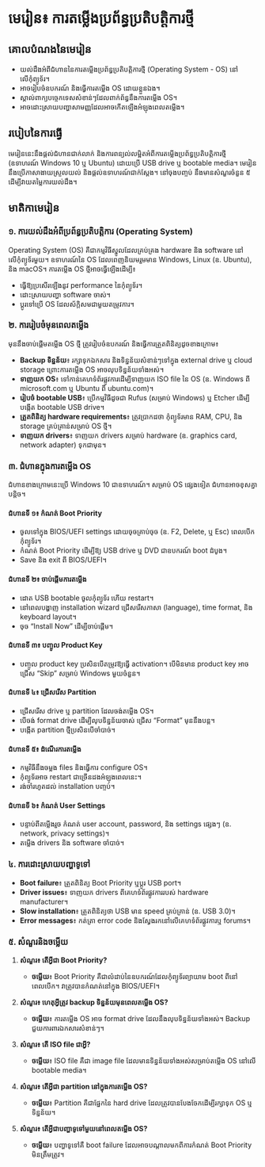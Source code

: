# មេរៀន៖ ការតម្លើងប្រព័ន្ធប្រតិបត្តិការថ្មី

## គោលបំណងនៃមេរៀន
- យល់ដឹងអំពីជំហាននៃការតម្លើងប្រព័ន្ធប្រតិបត្តិការថ្មី (Operating System - OS) នៅលើកុំព្យូទ័រ។
- អាចរៀបចំឧបករណ៍ និងធ្វើការតម្លើង OS ដោយខ្លួនឯង។
- ស្គាល់ពាក្យបច្ចេកទេសសំខាន់ៗដែលពាក់ព័ន្ធនឹងការតម្លើង OS។
- អាចដោះស្រាយបញ្ហាសាមញ្ញដែលអាចកើតឡើងអំឡុងពេលតម្លើង។

## របៀបនៃការធ្វើ
មេរៀននេះនឹងផ្តល់ជំហានជាក់លាក់ និងការពន្យល់លម្អិតអំពីការតម្លើងប្រព័ន្ធប្រតិបត្តិការថ្មី (ឧទាហរណ៍ Windows 10 ឬ Ubuntu) ដោយប្រើ USB drive ឬ bootable media។ មេរៀននឹងប្រើភាសាងាយស្រួលយល់ និងផ្តល់ឧទាហរណ៍ជាក់ស្តែង។ នៅចុងបញ្ចប់ នឹងមានសំណួរចំនួន ៥ ដើម្បីវាយតម្លៃការយល់ដឹង។

## មាតិកាមេរៀន

### ១. ការយល់ដឹងអំពីប្រព័ន្ធប្រតិបត្តិការ (Operating System)
Operating System (OS) គឺជាកម្មវិធីស្នូលដែលគ្រប់គ្រង hardware និង software នៅលើកុំព្យូទ័រមួយ។ ឧទាហរណ៍នៃ OS ដែលពេញនិយមរួមមាន Windows, Linux (ឧ. Ubuntu), និង macOS។ ការតម្លើង OS ថ្មីអាចធ្វើឡើងដើម្បី៖
- ធ្វើឱ្យប្រសើរឡើងនូវ performance នៃកុំព្យូទ័រ។
- ដោះស្រាយបញ្ហា software ចាស់។
- ប្តូរទៅប្រើ OS ដែលស័ក្តិសមជាមួយតម្រូវការ។

### ២. ការរៀបចំមុនពេលតម្លើង
មុននឹងចាប់ផ្តើមតម្លើង OS ថ្មី ត្រូវរៀបចំឧបករណ៍ និងធ្វើការត្រួតពិនិត្យដូចខាងក្រោម៖
- **Backup ទិន្នន័យ**៖ រក្សាទុកឯកសារ និងទិន្នន័យសំខាន់ៗទៅក្នុង external drive ឬ cloud storage ព្រោះការតម្លើង OS អាចលុបទិន្នន័យទាំងអស់។
- **ទាញយក OS**៖ ទៅកាន់គេហទំព័រផ្លូវការដើម្បីទាញយក ISO file នៃ OS (ឧ. Windows ពី microsoft.com ឬ Ubuntu ពី ubuntu.com)។
- **រៀបចំ bootable USB**៖ ប្រើកម្មវិធីដូចជា Rufus (សម្រាប់ Windows) ឬ Etcher ដើម្បីបង្កើត bootable USB drive។
- **ត្រួតពិនិត្យ hardware requirements**៖ ត្រូវប្រាកដថា កុំព្យូទ័រមាន RAM, CPU, និង storage គ្រប់គ្រាន់សម្រាប់ OS ថ្មី។
- **ទាញយក drivers**៖ ទាញយក drivers សម្រាប់ hardware (ឧ. graphics card, network adapter) ទុកជាមុន។

### ៣. ជំហានក្នុងការតម្លើង OS
ជំហានខាងក្រោមនេះប្រើ Windows 10 ជាឧទាហរណ៍។ សម្រាប់ OS ផ្សេងទៀត ជំហានអាចខុសគ្នាបន្តិច។

#### ជំហានទី ១៖ កំណត់ Boot Priority
- ចូលទៅក្នុង BIOS/UEFI settings ដោយចុចគ្រាប់ចុច (ឧ. F2, Delete, ឬ Esc) ពេលបើកកុំព្យូទ័រ។
- កំណត់ Boot Priority ដើម្បីឱ្យ USB drive ឬ DVD ជាឧបករណ៍ boot ដំបូង។
- Save និង exit ពី BIOS/UEFI។

#### ជំហានទី ២៖ ចាប់ផ្តើមការតម្លើង
- ដោត USB bootable ចូលកុំព្យូទ័រ ហើយ restart។
- នៅពេលបង្ហាញ installation wizard ជ្រើសរើសភាសា (language), time format, និង keyboard layout។
- ចុច “Install Now” ដើម្បីចាប់ផ្តើម។

#### ជំហានទី ៣៖ បញ្ចូល Product Key
- បញ្ចូល product key ប្រសិនបើតម្រូវឱ្យធ្វើ activation។ បើមិនមាន product key អាចជ្រើស “Skip” សម្រាប់ Windows មួយចំនួន។

#### ជំហានទី ៤៖ ជ្រើសរើស Partition
- ជ្រើសរើស drive ឬ partition ដែលចង់តម្លើង OS។
- បើចង់ format drive ដើម្បីលុបទិន្នន័យចាស់ ជ្រើស “Format” មុននឹងបន្ត។
- បង្កើត partition ថ្មីប្រសិនបើចាំបាច់។

#### ជំហានទី ៥៖ ដំណើរការតម្លើង
- កម្មវិធីនឹងចម្លង files និងធ្វើការ configure OS។
- កុំព្យូទ័រអាច restart ជាច្រើនដងអំឡុងពេលនេះ។
- រង់ចាំរហូតដល់ installation បញ្ចប់។

#### ជំហានទី ៦៖ កំណត់ User Settings
- បន្ទាប់ពីតម្លើងរួច កំណត់ user account, password, និង settings ផ្សេងៗ (ឧ. network, privacy settings)។
- តម្លើង drivers និង software ចាំបាច់។

### ៤. ការដោះស្រាយបញ្ហាទូទៅ
- **Boot failure**៖ ត្រួតពិនិត្យ Boot Priority ឬប្តូរ USB port។
- **Driver issues**៖ ទាញយក drivers ពីគេហទំព័រផ្លូវការរបស់ hardware manufacturer។
- **Slow installation**៖ ត្រួតពិនិត្យថា USB មាន speed គ្រប់គ្រាន់ (ឧ. USB 3.0)។
- **Error messages**៖ កត់ត្រា error code និងស្វែងរកនៅលើគេហទំព័រផ្លូវការឬ forums។

### ៥. សំណួរនិងចម្លើយ
1. **សំណួរ៖ តើអ្វីជា Boot Priority?**
   - **ចម្លើយ**៖ Boot Priority គឺជាលំដាប់នៃឧបករណ៍ដែលកុំព្យូទ័រព្យាយាម boot ពីនៅពេលបើក។ វាត្រូវបានកំណត់នៅក្នុង BIOS/UEFI។

2. **សំណួរ៖ ហេតុអ្វីត្រូវ backup ទិន្នន័យមុនពេលតម្លើង OS?**
   - **ចម្លើយ**៖ ការតម្លើង OS អាច format drive ដែលនឹងលុបទិន្នន័យទាំងអស់។ Backup ជួយការពារឯកសារសំខាន់ៗ។

3. **សំណួរ៖ តើ ISO file ជាអ្វី?**
   - **ចម្លើយ**៖ ISO file គឺជា image file ដែលមានទិន្នន័យទាំងអស់សម្រាប់តម្លើង OS នៅលើ bootable media។

4. **សំណួរ៖ តើអ្វីជា partition នៅក្នុងការតម្លើង OS?**
   - **ចម្លើយ**៖ Partition គឺជាផ្នែកនៃ hard drive ដែលត្រូវបានបែងចែកដើម្បីរក្សាទុក OS ឬទិន្នន័យ។

5. **សំណួរ៖ តើអ្វីជាបញ្ហាទូទៅមួយនៅពេលតម្លើង OS?**
   - **ចម្លើយ**៖ បញ្ហាទូទៅគឺ boot failure ដែលអាចបណ្តាលមកពីការកំណត់ Boot Priority មិនត្រឹមត្រូវ។
